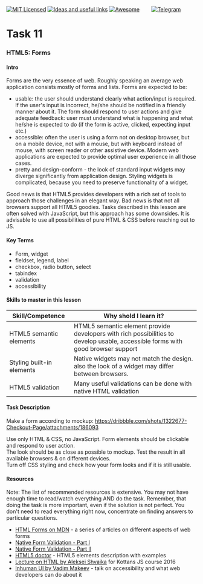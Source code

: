 [![MIT Licensed][icon-mit]][license]
[![Ideas and useful links][icon-ideas]][ideas]
[![Awesome][icon-awesome]][awesome]
&nbsp;&nbsp;&nbsp;&nbsp;&nbsp;&nbsp;
[![Telegram][icon-chat]][chat]

# Task 11
### HTML5: Forms
#### Intro

Forms are the very essence of web. Roughly speaking an average web application consists mostly of forms and lists. Forms are expected to be:
- usable: the user should understand clearly what action/input is required. If the user's input is incorrect, he/she should be notified in a friendly manner about it. The form should respond to user actions and give adequate feedback: user must understand what is happening and what he/she is expected to do (if the form is active, clicked, expecting input etc.)
- accessible: often the user is using a form not on desktop browser, but on a mobile device, not with a mouse, but with keyboard instead of mouse, with screen reader or other assistive device. Modern web applications are expected to provide optimal user experience in all those cases.
- pretty and design-conform - the look of standard input widgets may diverge significantly from application design. Styling widgets is complicated, because you need to preserve functionality of a widget.

Good news is that HTML5 provides developers with a rich set of tools to approach those challenges in an elegant way. Bad news is that not all browsers support all HTML5 goodies.
Tasks described in this lesson are often solved with JavaScript, but this approach has some downsides. It is advisable to use all possibilities of pure HTML & CSS before reaching out to JS.

#### Key Terms

- Form, widget
- fieldset, legend, label
- checkbox, radio button, select
- tabindex
- validation
- accessibility

#### Skills to master in this lesson

Skill/Competence | Why shold I learn it? |
-----------------|-----------------------|
HTML5 semantic elements | HTML5 semantic element provide developers with rich possibilities to develop usable, accessible forms with good browser support |
Styling built-in elements | Native widgets may not match the design. also the look of a widget may differ between browsers. |
HTML5 validation | Many useful validations can be done with native HTML validation |

#### Task Description

Make a form according to mockup: https://dribbble.com/shots/1322677-Checkout-Page/attachments/186093

Use only HTML & CSS, no JavaScript.
Form elements should be clickable and respond to user action.  
The look should be as close as possible to mockup.
Test the result in all available browsers & on different devices.  
Turn off CSS styling and check how your form looks and if it is still usable.

#### Resources

Note: The list of recommended resources is extensive. You may not have enough time to read/watch everything AND do the task. Remember, that doing the task is more important, even if the solution is not perfect. You don't need to read everything right now, concentrate on finding answers to particular questions.

- [HTML Forms on MDN](https://developer.mozilla.org/en-US/docs/Learn/HTML/Forms) - a series of articles on different aspects of web forms
- [Native Form Validation - Part I](https://medium.com/samsung-internet-dev/native-form-validation-part-1-bf8e35099f1d)
- [Native Form Validation - Part II](https://medium.com/samsung-internet-dev/native-form-validation-part-2-552c78f563b)
- [HTML5 doctor](http://html5doctor.com/element-index/) - HTML5 elements description with examples
- [Lecture on HTML by Aleksei Shvaika](https://youtu.be/Y7-0yo4KCVk?list=PLr1siHsWN79BpMXpZv0rEo0b8Wqgf9SUv) for Kottans JS course 2016
- [Inhuman UI by Vadim Makeev](https://youtu.be/KAK-WAb9vow) - talk on accessibility and what web developers can do about it


[icon-chat]: https://img.shields.io/badge/chat-on%20telegram-blue.svg
[icon-mit]: https://img.shields.io/badge/license-MIT-blue.svg
[icon-ideas]: https://img.shields.io/badge/google--doc-ideas-ff69b4.svg
[icon-awesome]: https://cdn.rawgit.com/sindresorhus/awesome/d7305f38d29fed78fa85652e3a63e154dd8e8829/media/badge.svg

[license]: https://github.com/Kottans/web/blob/master/LICENSE.md
[awesome]: https://github.com/sindresorhus/awesome#front-end-development
[ideas]: https://docs.google.com/spreadsheets/d/1bZJhYjK3VHOS2HmQb2Fs4aHfEBt8mp1F09j9nEEDaqE/edit#gid=818017811
[chat]: https://t.me/joinchat/CX8EF1JmLm9IM6J6oy2U7Q
